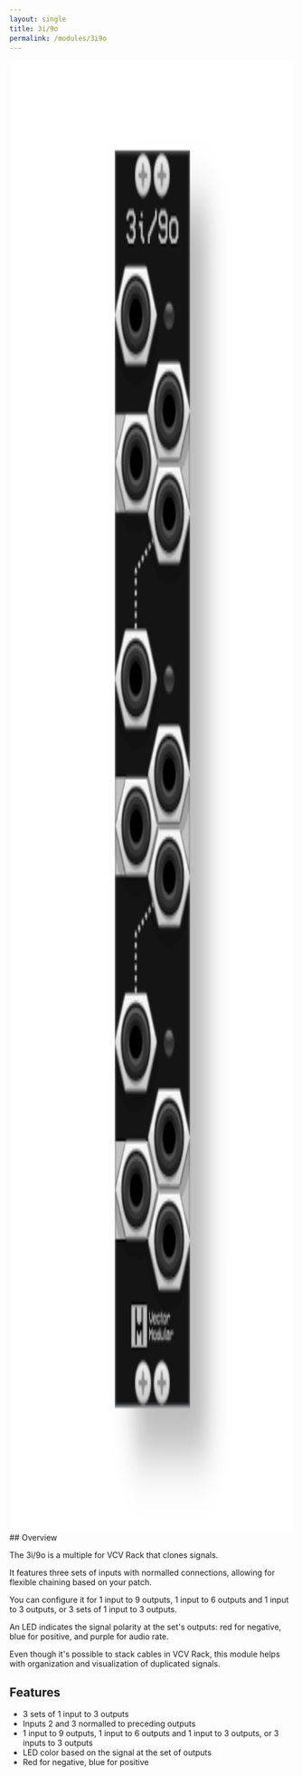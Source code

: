 ```yaml
---
layout: single
title: 3i/9o
permalink: /modules/3i9o
---
```

<div style="text-align: center;">
    <img src="/assets/images/3i9o.png" alt="3i/9o Module" style="height: 65vh; max-width: 100%;"/>
</div>
## Overview

The 3i/9o is a multiple for VCV Rack that clones signals.  

It features three sets of inputs with normalled connections, allowing for flexible chaining based on your patch.  

You can configure it for 1 input to 9 outputs, 1 input to 6 outputs and 1 input to 3 outputs, or 3 sets of 1 input to 3 outputs. 

An LED indicates the signal polarity at the set's outputs: red for negative, blue for positive, and purple for audio rate.  

Even though it's possible to stack cables in VCV Rack, this module helps with organization and visualization of duplicated signals.

## Features

- 3 sets of 1 input to 3 outputs
- Inputs 2 and 3 normalled to preceding outputs
- 1 input to 9 outputs, 1 input to 6 outputs and 1 input to 3 outputs, or 3 inputs to 3 outputs
- LED color based on the signal at the set of outputs
- Red for negative, blue for positive

